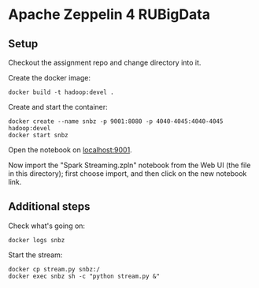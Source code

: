 # Apache Zeppelin 4 RUBigData

## Setup

Checkout the assignment repo and change directory into it.

Create the docker image:

    docker build -t hadoop:devel .

Create and start the container:

    docker create --name snbz -p 9001:8080 -p 4040-4045:4040-4045 hadoop:devel
    docker start snbz

Open the notebook on [localhost:9001](http://localhost:9001/).

Now import the "Spark Streaming.zpln" notebook from the Web UI (the file in this directory);
first choose import, and then click on the new notebook link.

## Additional steps
   
Check what's going on:

    docker logs snbz

Start the stream:

    docker cp stream.py snbz:/
    docker exec snbz sh -c "python stream.py &"
	
